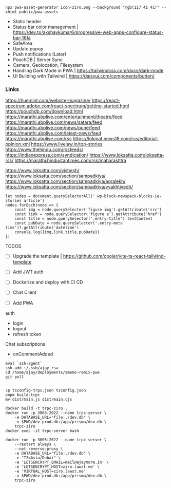 ```
npx pwa-asset-generator icon-ziro.png --background "rgb(117 41 41)" --xhtml public/pwa-assets
```

- Static header
- Status bar color management | https://dev.to/akshaykumar6/progressive-web-apps-configure-status-bar-16fa
- SafeArea
- Update popup
- Push notifications (Later)
- PouchDB | Server Sync
- Camera, Geolocation, Filesystem
- Handling Dark Mode in PWA | https://tailwindcss.com/docs/dark-mode
- UI Building with Tailwind | https://daisyui.com/components/button/


### Links
https://huemint.com/website-magazine/
https://react-spectrum.adobe.com/react-spectrum/getting-started.html
https://pouchdb.com/download.html
https://marathi.abplive.com/entertainment/theatre/feed
https://marathi.abplive.com/news/satara/feed
https://marathi.abplive.com/news/pune/feed
https://marathi.abplive.com/latest-news/feed
https://marathi.abplive.com/rss
https://lokmat.news18.com/rss/editorial-opinion.xml
https://www.livelaw.in/top-stories
https://www.thehindu.com/rssfeeds/
https://indianexpress.com/syndication/
https://www.loksatta.com/loksatta-rss/
https://marathi.hindustantimes.com/rss/maharashtra

https://www.loksatta.com/vishesh/
https://www.loksatta.com/section/sampadkiya/
https://www.loksatta.com/section/sampadkiya/agralekh/
https://www.loksatta.com/section/sampadkiya/vyakhtivedh/


```
let nodes = document.querySelectorAll('.wp-block-newspack-blocks-ie-stories article')
nodes.forEach(node => {
    const img = node.querySelector('figure img').getAttribute('src')
    const link = node.querySelector('figure a').getAttribute('href')
    const title = node.querySelector('.entry-title').textContent
    const pubDate = node.querySelector('.entry-meta time')?.getAttribute('datetime')
    console.log({img,link,title,pubDate})
})
```


TODOS
- [ ] Upgrade the template | https://github.com/cpojer/vite-ts-react-tailwind-template
- [ ] Add JWT auth
- [ ] Dockerize and deploy with CI CD
- [ ] Chat Client
- [ ] Add PWA



auth
- login
- logout
- refresh token

Chat subscriptions
- onCommentAdded


```
eval `ssh-agent`
ssh-add ~/.ssh/ajay_rsa
cd /home/ajay/deployments/smemo-remix-pwa
git pull


cp tsconfig-trpc.json tsconfig.json
pnpm build-trpc
mv dist/main.js dist/main.cjs

docker build -t trpc-ziro .
docker run -p 3005:2022 --name trpc-server \
    -e DATABASE_URL="file:./dev.db" \
    -v $PWD/dev-prod.db:/app/prisma/dev.db \
    trpc-ziro
docker exec -it trpc-server bash

docker run -p 3005:2022 --name trpc-server \
    --restart always \
    --net reverse-proxy \
    -e DATABASE_URL="file:./dev.db" \
    -e "TZ=Asia/Dubai" \
    -e 'LETSENCRYPT_EMAIL=mail@ajaymore.in' \
    -e 'LETSENCRYPT_HOST=ziro.lawst.me' \
    -e 'VIRTUAL_HOST=ziro.lawst.me'
    -v $PWD/dev-prod.db:/app/prisma/dev.db \
    trpc-ziro
```